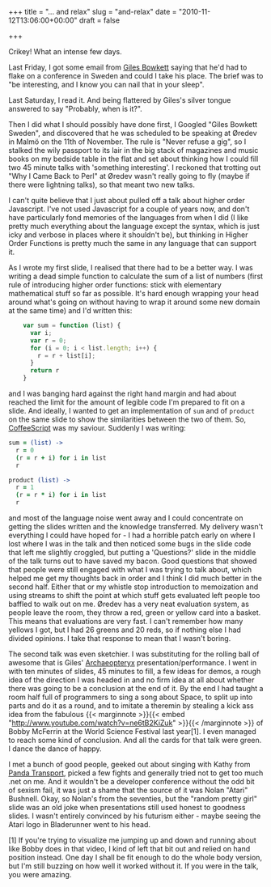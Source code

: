 +++
title = "... and relax"
slug = "and-relax"
date = "2010-11-12T13:06:00+00:00"
draft = false

+++

Crikey! What an intense few days.

Last Friday, I got some email from [Giles Bowkett](http://gilesbowkett.blogspot.com/) saying that he'd had to flake on a conference in Sweden and could I take his place. The brief was to "be interesting, and I know you can nail that in your sleep".

Last Saturday, I read it. And being flattered by Giles's silver tongue answered to say "Probably, when is it?".

<!--more-->

Then I did what I should possibly have done first, I Googled "Giles Bowkett Sweden", and discovered that he was scheduled to be speaking at Øredev in Malmö on the 11th of November. The rule is "Never refuse a gig", so I stalked the wily passport to its lair in the big stack of magazines and music books on my bedside table in the flat and set about thinking how I could fill two 45 minute talks with 'something interesting'. I reckoned that trotting out "Why I Came Back to Perl" at Øredev wasn't really going to fly (maybe if there were lightning talks), so that meant two new talks.

I can't quite believe that I just about pulled off a talk about higher order Javascript. I've not used Javascript for a couple of years now, and don't have particularly fond memories of the languages from when I did (I like pretty much everything about the language except the syntax, which is just icky and verbose in places where it shouldn't be), but thinking in Higher Order Functions is pretty much the same in any language that can support it.

As I wrote my first slide, I realised that there had to be a better way. I was writing a dead simple function to calculate the sum of a list of numbers (first rule of introducing higher order functions: stick with elementary mathematical stuff so far as possible. It's hard enough wrapping your head around what's going on without having to wrap it around some new domain at the same time) and I'd written this:

```javascript
    var sum = function (list) {
      var i;
      var r = 0;
      for (i = 0; i < list.length; i++) {
        r = r + list[i];
      }
      return r
    }
```

and I was banging hard against the right hand margin and had about reached the limit for the amount of legible code I'm prepared to fit on a slide. And ideally, I wanted to get an implementation of `sum` and of `product` on the same slide to show the similarities between the two of them. So, [CoffeeScript](http://jashkenas.github.com/coffee-script/) was my saviour. Suddenly I was writing:

```coffeescript
sum = (list) ->
  r = 0
  (r = r + i) for i in list
  r

product (list) ->
  r = 1
  (r = r * i) for i in list
  r
```

and most of the language noise went away and I could concentrate on getting the slides written and the knowledge transferred. My delivery wasn't everything I could have hoped for - I had a horrible patch early on where I lost where I was in the talk and then noticed some bugs in the slide code that left me slightly croggled, but putting a 'Questions?' slide in the middle of the talk turns out to have saved my bacon. Good questions that showed that people were still engaged with what I was trying to talk about, which helped me get my thoughts back in order and I think I did much better in the second half. Either that or my whistle stop introduction to memoization and using streams to shift the point at which stuff gets evaluated left people too baffled to walk out on me. Øredev has a very neat evaluation system, as people leave the room, they throw a red, green or yellow card into a basket. This means that evaluations are very fast. I can't remember how many yellows I got, but I had 26 greens and 20 reds, so if nothing else I had divided opinions. I take that response to mean that I wasn't boring.

The second talk was even sketchier. I was substituting for the rolling ball of awesome that is Giles' [Archaeopteryx](http://gilesbowkett.blogspot.com/2008/10/archaeopteryx-rubyfringe-presentation.html) presentation/performance. I went in with ten minutes of slides, 45 minutes to fill, a few ideas for demos, a rough idea of the direction I was headed in and no firm idea at all about whether there was going to be a conclusion at the end of it. By the end I had taught a room half full of programmers to sing a song about Space, to split up into parts and do it as a round, and to imitate a theremin by stealing a kick ass idea from the fabulous {{< marginnote >}}{{< embed "http://www.youtube.com/watch?v=ne6tB2KiZuk" >}}{{< /marginnote >}} of Bobby McFerrin at the World Science Festival last year[1]. I even managed to reach some kind of conclusion. And all the cards for that talk were green. I dance the dance of happy.

I met a bunch of good people, geeked out about singing with Kathy from [Panda Transport](http://www.pandatransport.com/), picked a few fights and generally tried not to get too much .net on me. And it wouldn't be a developer conference without the odd bit of sexism fail, it was just a shame that the source of it was Nolan "Atari" Bushnell. Okay, so Nolan's from the seventies, but the "random pretty girl" slide was an old joke when presentations still used honest to goodness slides. I wasn't entirely convinced by his futurism either - maybe seeing the Atari logo in Bladerunner went to his head.

[1] If you're trying to visualize me jumping up and down and running about like Bobby does in that video, I kind of left that bit out and relied on hand position instead. One day I shall be fit enough to do the whole body version, but I'm still buzzing on how well it worked without it. If you were in the talk, you were amazing.
